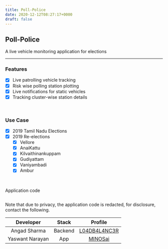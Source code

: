```yaml
---
title: Poll-Police
date: 2020-12-12T08:27:17+0000
draft: false
---
```

## Poll-Police
A live vehicle monitoring application for elections

---

### Features

- [X] Live patrolling vehicle tracking
- [X] Risk wise polling station plotting
- [X] Live notifications for static vehicles
- [X] Tracking cluster-wise station details  

<br>

### Use Case

- [X] 2019 Tamil Nadu Elections
- [X] 2019 Re-elections 
    - [X] Vellore
    - [X] AnaiKattu
    - [X] Kilvaithinankuppam
    - [X] Gudiyattam
    - [X] Vaniyambadi
    - [X] Ambur

<br>

Application code

```

```
Note that due to privacy, the application code is redacted, for disclosure, contact the following.

| Developer | Stack | Profile | 
|:---------:|:-----:|:-------:|
| Angad Sharma | Backend | [L04DB4L4NC3R](https://github.com/L04DB4L4NC3R) | 
| Yaswant Narayan | App | [MINOSai](https://github.com//MINOSai) |
